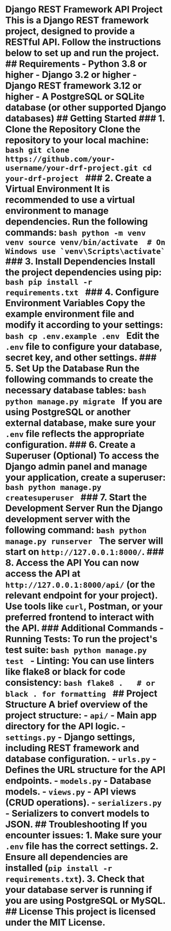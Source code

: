 # Django REST Framework API Project This is a Django REST framework project, designed to provide a RESTful API. Follow the instructions below to set up and run the project. ## Requirements - Python 3.8 or higher - Django 3.2 or higher - Django REST framework 3.12 or higher - A PostgreSQL or SQLite database (or other supported Django databases) ## Getting Started ### 1. Clone the Repository Clone the repository to your local machine: ```bash git clone https://github.com/your-username/your-drf-project.git cd your-drf-project ``` ### 2. Create a Virtual Environment It is recommended to use a virtual environment to manage dependencies. Run the following commands: ```bash python -m venv venv source venv/bin/activate  # On Windows use `venv\Scripts\activate` ``` ### 3. Install Dependencies Install the project dependencies using pip: ```bash pip install -r requirements.txt ``` ### 4. Configure Environment Variables Copy the example environment file and modify it according to your settings: ```bash cp .env.example .env ``` Edit the `.env` file to configure your database, secret key, and other settings. ### 5. Set Up the Database Run the following commands to create the necessary database tables: ```bash python manage.py migrate ``` If you are using PostgreSQL or another external database, make sure your `.env` file reflects the appropriate configuration. ### 6. Create a Superuser (Optional) To access the Django admin panel and manage your application, create a superuser: ```bash python manage.py createsuperuser ``` ### 7. Start the Development Server Run the Django development server with the following command: ```bash python manage.py runserver ``` The server will start on `http://127.0.0.1:8000/`. ### 8. Access the API You can now access the API at `http://127.0.0.1:8000/api/` (or the relevant endpoint for your project). Use tools like `curl`, Postman, or your preferred frontend to interact with the API. ### Additional Commands - **Running Tests**: To run the project's test suite: ```bash python manage.py test ``` - **Linting**: You can use linters like flake8 or black for code consistency: ```bash flake8 .   # or black . for formatting ``` ## Project Structure A brief overview of the project structure: - `api/` - Main app directory for the API logic. - `settings.py` - Django settings, including REST framework and database configuration. - `urls.py` - Defines the URL structure for the API endpoints. - `models.py` - Database models. - `views.py` - API views (CRUD operations). - `serializers.py` - Serializers to convert models to JSON. ## Troubleshooting If you encounter issues: 1. Make sure your `.env` file has the correct settings. 2. Ensure all dependencies are installed (`pip install -r requirements.txt`). 3. Check that your database server is running if you are using PostgreSQL or MySQL. ## License This project is licensed under the MIT License.
